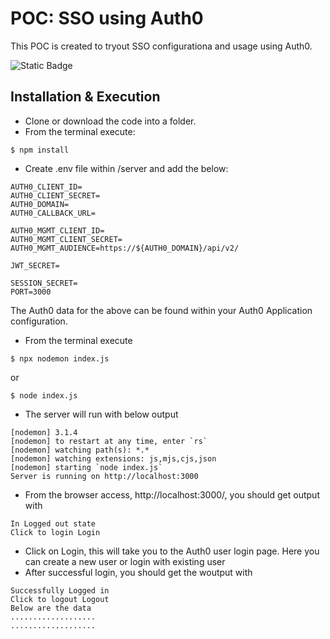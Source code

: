 
# POC: SSO using Auth0

This POC is created to tryout SSO configurationa and usage using Auth0.

![Static Badge](https://img.shields.io/badge/nodejs-%3E%3Dv3.10-blue)

## Installation & Execution

- Clone or download the code into a folder.
- From the terminal execute:
```
$ npm install
```
- Create .env file within /server and add the below:
```
AUTH0_CLIENT_ID=
AUTH0_CLIENT_SECRET=
AUTH0_DOMAIN=
AUTH0_CALLBACK_URL=

AUTH0_MGMT_CLIENT_ID=
AUTH0_MGMT_CLIENT_SECRET=
AUTH0_MGMT_AUDIENCE=https://${AUTH0_DOMAIN}/api/v2/

JWT_SECRET=

SESSION_SECRET=
PORT=3000
```
The Auth0 data for the above can be found within your Auth0 Application configuration.
- From the terminal execute
```
$ npx nodemon index.js
```
or
```
$ node index.js
```
- The server will run with below output
```
[nodemon] 3.1.4
[nodemon] to restart at any time, enter `rs`
[nodemon] watching path(s): *.*
[nodemon] watching extensions: js,mjs,cjs,json
[nodemon] starting `node index.js`
Server is running on http://localhost:3000
```
- From the browser access, http://localhost:3000/, you should get output with
```
In Logged out state
Click to login Login
```
- Click on Login, this will take you to the Auth0 user login page. Here you can create a new user or login with existing user
- After successful login, you should get the woutput with
```
Successfully Logged in
Click to logout Logout
Below are the data 
...................
...................
```
